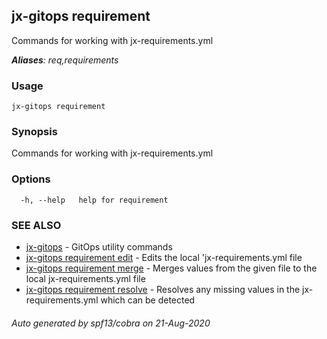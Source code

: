 ## jx-gitops requirement

Commands for working with jx-requirements.yml

***Aliases**: req,requirements*

### Usage

```
jx-gitops requirement
```

### Synopsis

Commands for working with jx-requirements.yml

### Options

```
  -h, --help   help for requirement
```

### SEE ALSO

* [jx-gitops](jx-gitops.md)	 - GitOps utility commands
* [jx-gitops requirement edit](jx-gitops_requirement_edit.md)	 - Edits the local 'jx-requirements.yml file
* [jx-gitops requirement merge](jx-gitops_requirement_merge.md)	 - Merges values from the given file to the local jx-requirements.yml file
* [jx-gitops requirement resolve](jx-gitops_requirement_resolve.md)	 - Resolves any missing values in the jx-requirements.yml which can be detected

###### Auto generated by spf13/cobra on 21-Aug-2020
